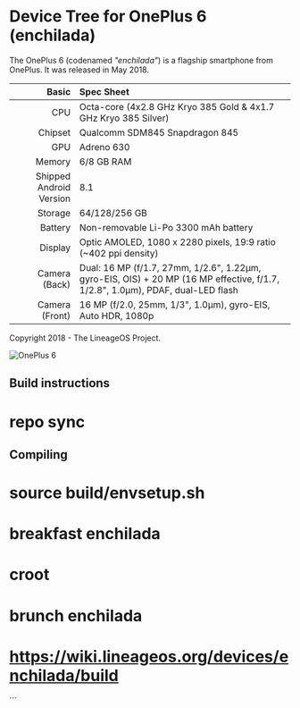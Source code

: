 # Device Tree for OnePlus 6 (enchilada)

The OnePlus 6 (codenamed _"enchilada"_) is a flagship smartphone from OnePlus.
It was released in May 2018.

| Basic                   | Spec Sheet                                                                                                                     |
| -----------------------:|:------------------------------------------------------------------------------------------------------------------------------ |
| CPU                     | Octa-core (4x2.8 GHz Kryo 385 Gold & 4x1.7 GHz Kryo 385 Silver)                                                                |
| Chipset                 | Qualcomm SDM845 Snapdragon 845                                                                                                 |
| GPU                     | Adreno 630                                                                                                                     |
| Memory                  | 6/8 GB RAM                                                                                                                     |
| Shipped Android Version | 8.1                                                                                                                            |
| Storage                 | 64/128/256 GB                                                                                                                  |
| Battery                 | Non-removable Li-Po 3300 mAh battery                                                                                           |
| Display                 | Optic AMOLED, 1080 x 2280 pixels, 19:9 ratio (~402 ppi density)                                                                |
| Camera (Back)           | Dual: 16 MP (f/1.7, 27mm, 1/2.6", 1.22µm, gyro-EIS, OIS) + 20 MP (16 MP effective, f/1.7, 1/2.8", 1.0µm), PDAF, dual-LED flash |
| Camera (Front)          | 16 MP (f/2.0, 25mm, 1/3", 1.0µm), gyro-EIS, Auto HDR, 1080p                                                                    |

Copyright 2018 - The LineageOS Project.

![OnePlus 6](https://cdn2.gsmarena.com/vv/pics/oneplus/oneplus-6-5.jpg "OnePlus 6")


## Build instructions

<project path="device/oneplus/enchilada" remote="github" name="AgentOrange007/android_device_oneplus_enchilada" revision="lineage-17.1" />
<project path="device/oneplus/sdm845-common" remote="github" name="LineageOS/android_device_oneplus_sdm845-common" revision="lineage-17.1" />
<project path="kernel/oneplus/sdm845" remote="github" name="AOSiP-Devices/kernel_oneplus_sdm845" revision="ten" />
<project path="vendor/oneplus" remote="github" name="AgentOrange007/proprietary_vendor_oneplus" revision="lineage-17.1" />

# repo sync

## Compiling


# source build/envsetup.sh
# breakfast enchilada
# croot
# brunch enchilada

# https://wiki.lineageos.org/devices/enchilada/build

´´´

